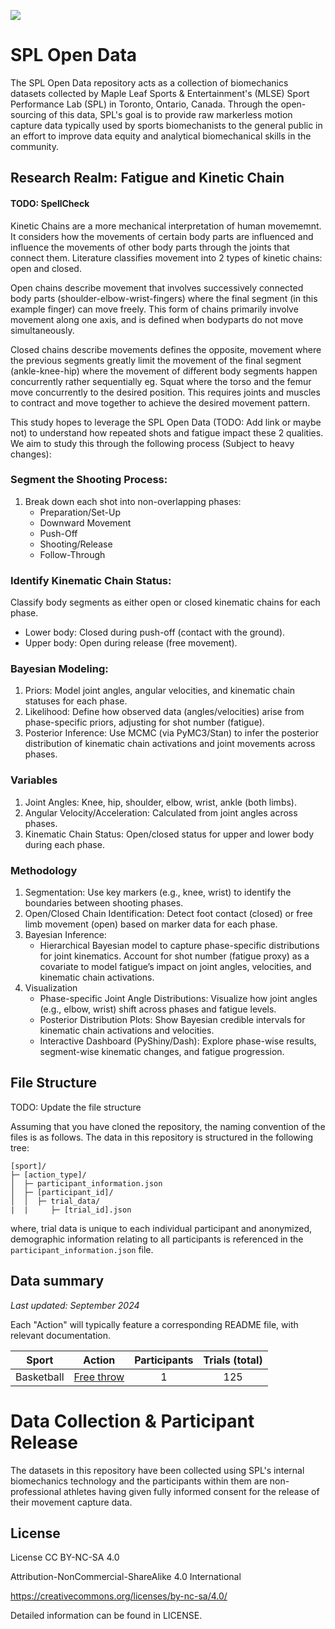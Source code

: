 <p>
  <img src="./assets/mlse-banner.jpeg">
</p>

# SPL Open Data
The SPL Open Data repository acts as a collection of biomechanics datasets collected by Maple Leaf Sports & Entertainment's (MLSE) Sport Performance Lab (SPL) in Toronto, Ontario, Canada. Through the open-sourcing of this data, SPL's goal is to provide raw markerless motion capture data typically used by sports biomechanists to the general public in an effort to improve data equity and analytical biomechanical skills in the community.

## Research Realm: Fatigue and Kinetic Chain


#### TODO: SpellCheck



Kinetic Chains are a more mechanical interpretation of human movememnt. It considers how the movements of certain body parts are influenced and influence the movements of other body parts through the joints that connect them. Literature classifies movement into 2 types of kinetic chains: open and closed. 

Open chains describe movement that involves successively connected body parts (shoulder-elbow-wrist-fingers) where the final segment (in this example finger) can move freely. This form of chains primarily involve movement along one axis, and is defined 
when bodyparts do not move simultaneously. 

Closed chains describe movements defines the opposite, movement where the previous segments greatly limit the movement of the final segment (ankle-knee-hip) where the movement of different body segments happen concurrently rather sequentially eg. Squat where the torso and the femur move concurrently to the desired position. This requires joints and muscles to contract and move together to achieve the desired movement pattern. 

This study hopes to leverage the SPL Open Data (TODO: Add link or maybe not) to understand how repeated shots and fatigue impact these 2 qualities. We aim to study this through the following process (Subject to heavy changes):

### Segment the Shooting Process:
1. Break down each shot into non-overlapping phases:
      - Preparation/Set-Up
      - Downward Movement
      - Push-Off
      - Shooting/Release
      - Follow-Through

### Identify Kinematic Chain Status:

Classify body segments as either open or closed kinematic chains for each phase.
- Lower body: Closed during push-off (contact with the ground).
- Upper body: Open during release (free movement).

### Bayesian Modeling:

1. Priors: Model joint angles, angular velocities, and kinematic chain statuses for each phase.
2. Likelihood: Define how observed data (angles/velocities) arise from phase-specific priors, adjusting for shot number (fatigue).
3. Posterior Inference: Use MCMC (via PyMC3/Stan) to infer the posterior distribution of kinematic chain activations and joint
movements across phases.

### Variables
1. Joint Angles: Knee, hip, shoulder, elbow, wrist, ankle (both limbs).
2. Angular Velocity/Acceleration: Calculated from joint angles across phases.
3. Kinematic Chain Status: Open/closed status for upper and lower body during each phase.

### Methodology
1. Segmentation: Use key markers (e.g., knee, wrist) to identify the boundaries between shooting phases.
2. Open/Closed Chain Identification: Detect foot contact (closed) or free limb movement (open) based on marker data for each phase.
3. Bayesian Inference: 
    - Hierarchical Bayesian model to capture phase-specific distributions for joint kinematics. Account for shot number (fatigue proxy) as a covariate to model fatigue’s impact on joint angles, velocities, and kinematic chain activations.
4. Visualization
    - Phase-specific Joint Angle Distributions: Visualize how joint angles (e.g., elbow, wrist) shift across phases and fatigue levels.
    - Posterior Distribution Plots: Show Bayesian credible intervals for kinematic chain activations and velocities.
    - Interactive Dashboard (PyShiny/Dash): Explore phase-wise results, segment-wise kinematic changes, and fatigue progression.




## File Structure 

TODO: Update the file structure

Assuming that you have cloned the repository, the naming convention of the files is as follows. The data in this repository is structured in the following tree:

```
[sport]/
├─ [action_type]/
│  ├─ participant_information.json
│  ├─ [participant_id]/
│  │  ├─ trial_data/
|  |     ├─ [trial_id].json
```

where, trial data is unique to each individual participant and anonymized, demographic information relating to all participants is referenced in the `participant_information.json` file.

## Data summary

*Last updated: September 2024*

Each "Action" will typically feature a corresponding README file, with relevant documentation.

<center>

| Sport | Action | Participants | Trials (total) |
| :-: | :-: | :-: | :-: |
| Basketball | [Free throw](./basketball/freethrow/) | 1 | 125

</center>


# Data Collection & Participant Release
The datasets in this repository have been collected using SPL's internal biomechanics technology and the participants within them are non-professional athletes having given fully informed consent for the release of their movement capture data.

## License

License
CC BY-NC-SA 4.0

Attribution-NonCommercial-ShareAlike 4.0 International

https://creativecommons.org/licenses/by-nc-sa/4.0/

Detailed information can be found in LICENSE.